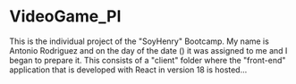 # VideoGame_PI
This is the individual project of the "SoyHenry" Bootcamp. My name is Antonio Rodriguez and on the day of the date () it was assigned to me and I began to prepare it.
This consists of a "client" folder where the "front-end" application that is developed with React in version 18 is hosted...

